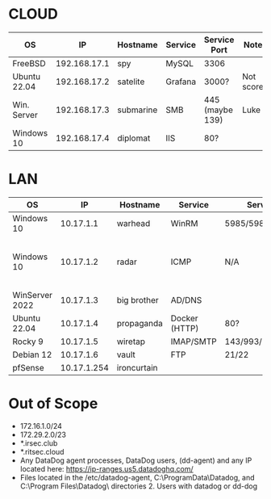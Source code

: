 # CLOUD

| OS           | IP           | Hostname  | Service | Service Port    | Notes      |
| ------------ | ------------ | --------- | ------- | --------------- | ---------- |
| FreeBSD      | 192.168.17.1 | spy       | MySQL   | 3306            |            |
| Ubuntu 22.04 | 192.168.17.2 | satelite  | Grafana | 3000?           | Not scored |
| Win. Server  | 192.168.17.3 | submarine | SMB     | 445 (maybe 139) | Luke       |
| Windows 10   | 192.168.17.4 | diplomat  | IIS     | 80?             |            |


# LAN

| OS             | IP          | Hostname    | Service       | Service Port         | Notes                        |
| -------------- | ----------- | ----------- | ------------- | -------------------- | ---------------------------- |
| Windows 10     | 10.17.1.1   | warhead     | WinRM         | 5985/5986            |                              |
| Windows 10     | 10.17.1.2   | radar       | ICMP          | N/A                  | Filter for just ICMP traffic |
| WinServer 2022 | 10.17.1.3   | big brother | AD/DNS        |                      | David                        |
| Ubuntu 22.04   | 10.17.1.4   | propaganda  | Docker (HTTP) | 80?                  | Max                          |
| Rocky 9        | 10.17.1.5   | wiretap     | IMAP/SMTP     | 143/993/25?/465?/587 | Max                          |
| Debian 12      | 10.17.1.6   | vault       | FTP           | 21/22                | Max                          |
| pfSense        | 10.17.1.254 | ironcurtain |               |                      | Luke                         |

# Out of Scope
- 172.16.1.0/24
- 172.29.2.0/23
- *.irsec.club
- *.ritsec.cloud
- Any DataDog agent processes, DataDog users, (dd-agent) and any IP located here: https://ip-ranges.us5.datadoghq.com/
- Files located in the /etc/datadog-agent, C:\ProgramData\Datadog, and C:\Program Files\Datadog\ directories 2. Users with datadog or dd-dog